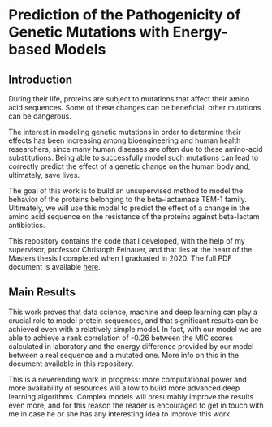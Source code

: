 # Prediction of the Pathogenicity of Genetic Mutations with Energy-based Models

## Introduction

During their life, proteins are subject to mutations that affect their amino acid sequences. Some of these changes can be beneficial, other mutations can be dangerous.

The interest in modeling genetic mutations in order to determine their effects has been increasing among bioengineering and human health researchers, since many human diseases are often due to these amino-acid substitutions. Being able to successfully model such mutations can lead to correctly predict the effect of a genetic change on the human body and, ultimately, save lives.

The goal of this work is to build an unsupervised method to model the behavior of the proteins belonging to the beta-lactamase TEM-1 family. Ultimately, we will use this model to predict the effect of a change in the amino acid sequence on the resistance of the proteins against beta-lactam antibiotics.

This repository contains the code that I developed, with the help of my supervisor, professor Christoph Feinauer, and that lies at the heart of the Masters thesis I completed when I graduated in 2020. The full PDF document is available [here](https://github.com/MatteoFacchetti/ebm_proteins/blob/main/docs/Prediction%20of%20the%20Pathogenicity%20of%20Genetic%20Mutations%20with%20Energy-based%20Models.pdf).

## Main Results

This work proves that data science, machine and deep learning can play a crucial role to model protein sequences, and that significant results can be achieved even with a relatively simple model. In fact, with our model we are able to achieve a rank correlation of -0.26 between the MIC scores calculated in laboratory and the energy difference provided by our model between a real sequence and a mutated one. More info on this in the document available in this repository.

This is a neverending work in progress:  more computational power and more availability of resources will allow to build more advanced deep learning algorithms. Complex models will presumably improve the results even more, and for this reason the reader is encouraged to get in touch with me in case he or she has any interesting idea to improve this work.
